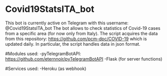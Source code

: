 # Covid19StatsITA_bot
This bot is currently active on Telegram with this username: @Covid19StatsITA_bot
The bot allows to check statistics of Covid-19 cases from a specific area (for now only from Italy). The script acquires the data from this repository: https://github.com/pcm-dpc/COVID-19 which is updated daily. In particular, the script handles data in json format.

#Modules used:
-pyTelegramBotAPI: https://github.com/eternnoir/pyTelegramBotAPI
-Flask (for server functions)

#Services used:
-Heroku (as webhook)
